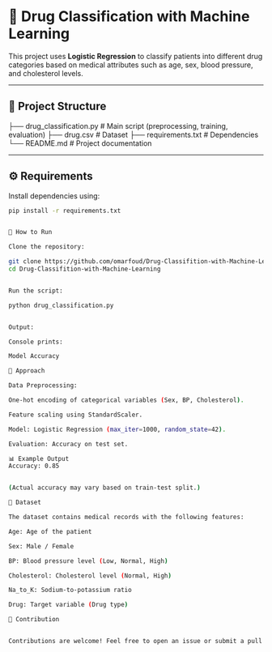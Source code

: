 # 💊 Drug Classification with Machine Learning

This project uses **Logistic Regression** to classify patients into different drug categories based on medical attributes such as age, sex, blood pressure, and cholesterol levels.  

---

## 📂 Project Structure

├── drug_classification.py # Main script (preprocessing, training, evaluation)
├── drug.csv # Dataset
├── requirements.txt # Dependencies
└── README.md # Project documentation

---

## ⚙️ Requirements

Install dependencies using:

```bash
pip install -r requirements.txt


🚀 How to Run

Clone the repository:

git clone https://github.com/omarfoud/Drug-Classifition-with-Machine-Learning.git
cd Drug-Classifition-with-Machine-Learning


Run the script:

python drug_classification.py


Output:

Console prints:

Model Accuracy

🔬 Approach

Data Preprocessing:

One-hot encoding of categorical variables (Sex, BP, Cholesterol).

Feature scaling using StandardScaler.

Model: Logistic Regression (max_iter=1000, random_state=42).

Evaluation: Accuracy on test set.

📊 Example Output
Accuracy: 0.85


(Actual accuracy may vary based on train-test split.)

📌 Dataset

The dataset contains medical records with the following features:

Age: Age of the patient

Sex: Male / Female

BP: Blood pressure level (Low, Normal, High)

Cholesterol: Cholesterol level (Normal, High)

Na_to_K: Sodium-to-potassium ratio

Drug: Target variable (Drug type)

🤝 Contribution


Contributions are welcome! Feel free to open an issue or submit a pull request.
